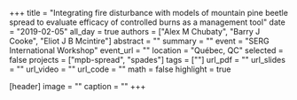 +++
title = "Integrating fire disturbance with models of mountain pine beetle spread to evaluate efficacy of controlled burns as a management tool"
date = "2019-02-05"
all_day = true
authors = ["Alex M Chubaty", "Barry J Cooke", "Eliot J B Mcintire"]
abstract = ""
summary = ""
event = "SERG International Workshop"
event_url = ""
location = "Québec, QC"
selected = false
projects = ["mpb-spread", "spades"]
tags = [""]
url_pdf = ""
url_slides = ""
url_video = ""
url_code = ""
math = false
highlight = true

[header]
image = ""
caption = ""
+++
